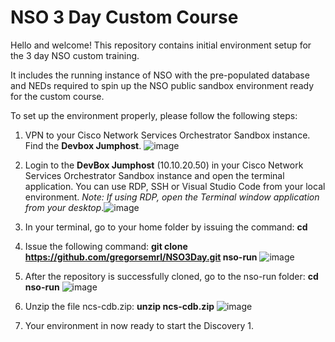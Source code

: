 # NSO 3 Day Custom Course

Hello and welcome! This repository contains initial environment setup for the 3 day NSO custom training.

It includes the running instance of NSO with the pre-populated database and NEDs required to spin up the NSO public sandbox environment ready for the custom course.

To set up the environment properly, please follow the following steps:

1. VPN to your Cisco Network Services Orchestrator Sandbox instance. Find the **Devbox Jumphost**. ![image](https://user-images.githubusercontent.com/42440315/185972634-127edcb7-109f-4db0-8ae1-d4aaf95186f5.png)

2. Login to the **DevBox Jumphost** (10.10.20.50) in your Cisco Network Services Orchestrator Sandbox instance and open the terminal application. You can use RDP, SSH or Visual Studio Code from your local environment. _Note: If using RDP, open the Terminal window application from your desktop_.![image](https://user-images.githubusercontent.com/42440315/185970146-245ada71-a96b-46a4-9f01-7912f3857470.png)

3. In your terminal, go to your home folder by issuing the command: **cd**
4. Issue the following command: **git clone https://github.com/gregorsemrl/NSO3Day.git nso-run** ![image](https://user-images.githubusercontent.com/42440315/185971335-f5d3bc32-ad70-4f2a-a61f-d2c68df7a3f2.png)
5. After the repository is successfully cloned, go to the nso-run folder: **cd nso-run** ![image](https://user-images.githubusercontent.com/42440315/185971764-3647caf4-d4ba-4b7d-ad9d-c08d84baf9b1.png)
6. Unzip the file ncs-cdb.zip: **unzip ncs-cdb.zip** ![image](https://user-images.githubusercontent.com/42440315/185971977-ac249e9b-97c9-4033-b626-e1680b5d5538.png)
7. Your environment in now ready to start the Discovery 1.
